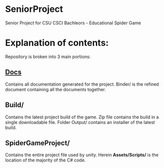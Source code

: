 # SeniorProject
Senior Project for CSU CSCI Bachleors - Educational Spider Game

# Explanation of contents:
Repository is broken into 3 main portions:
## [Docs](/docs/)
Contains all documentation generated for the project. Binder/ is the refined document containing all the documents together.
## Build/
Contains the latest project build of the game. Zip file contains the build in a single downloadable file. Folder Output/ contains an installer of the latest build.
## SpiderGameProject/
Contains the entire project file used by unity. Herein **Assets/Scripts/** is the location of the majority of the C# code. 
